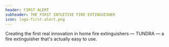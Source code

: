 ```yaml
---
header: FIRST ALERT
subheader: THE FIRST INTUITIVE FIRE EXTINGUISHER
icon: logo-first-alert.png
---
```

Creating the first real innovation in home fire extinguishers — TUNDRA — a fire extinguisher that's actually easy to use.
